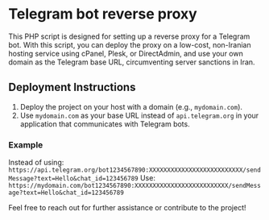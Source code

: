 # Telegram bot reverse proxy
This PHP script is designed for setting up a reverse proxy for a Telegram bot. With this script, you can deploy the proxy on a low-cost, non-Iranian hosting service using cPanel, Plesk, or DirectAdmin, and use your own domain as the Telegram base URL, circumventing server sanctions in Iran.

## Deployment Instructions
1. Deploy the project on your host with a domain (e.g., `mydomain.com`).
2. Use `mydomain.com` as your base URL instead of `api.telegram.org` in your application that communicates with Telegram bots.

### Example
Instead of using:
```https://api.telegram.org/bot1234567890:XXXXXXXXXXXXXXXXXXXXXXXXXX/sendMessage?text=Hello&chat_id=123456789```
Use:
```https://mydomain.com/bot1234567890:XXXXXXXXXXXXXXXXXXXXXXXXXX/sendMessage?text=Hello&chat_id=123456789```


Feel free to reach out for further assistance or contribute to the project!
